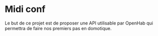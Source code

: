 # Midi conf

Le but de ce projet est de proposer une API utilisable par OpenHab qui permettra de faire nos premiers pas en domotique.
